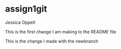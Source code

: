 # assign1git
Jessica Oppelt

This is the first change I am making to the README file

This is the change I made with the newbranch